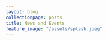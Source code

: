 ```yaml
---
layout: blog
collectionpage: posts
title: News and Events
feature_image: "/assets/splash.jpeg"
---
```

